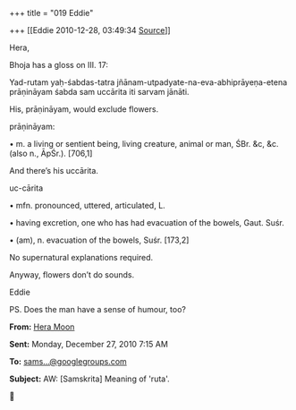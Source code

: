 +++
title = "019 Eddie"

+++
[[Eddie	2010-12-28, 03:49:34 [Source](https://groups.google.com/g/samskrita/c/t1v-ovlJ9fs)]]



Hera,



 Bhoja has a gloss on III. 17:



 Yad-rutam yaḥ-śabdas-tatra jñānam-utpadyate-na-eva-abhiprāyeṇa-etena prāṇināyam śabda sam uccārita iti sarvam jānāti.



His, prāṇināyam, would exclude flowers.



prāṇināyam:



 • m. a living or sentient being, living creature, animal or man, ŚBr. &c, &c. (also n., ĀpŚr.). \[706,1\]



And there’s his uccārita.



uc-cārita

 • mfn. pronounced, uttered, articulated, L.

 • having excretion, one who has had evacuation of the bowels, Gaut. Suśr.

 • (am), n. evacuation of the bowels, Suśr. \[173,2\]



No supernatural explanations required.



Anyway, flowers don’t do sounds.





Eddie



 PS. Does the man have a sense of humour, too?





**From:** [Hera Moon]( "heramoon@gmail.com")

**Sent:** Monday, December 27, 2010 7:15 AM

**To:** [sams...@googlegroups.com]( "samskrita@googlegroups.com")

**Subject:** AW: \[Samskrita\] Meaning of 'ruta'.




